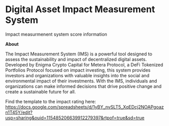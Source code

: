 # Digital Asset Impact Measurement System
Impact measurmenent system score information 

**About**

The Impact Measurement System (IMS) is a powerful tool designed to assess the sustainability and impact of decentralized digital assets. Developed by Enigma Crypto Capital for Metera Protocol, a DeFi Tokenized Portfolios Protocol focused on impact investing, this system provides investors and organizations with valuable insights into the social and environmental impact of their investments. With the IMS, individuals and organizations can make informed decisions that drive positive change and create a sustainable future for all.


Find the template to the impact rating here:
https://docs.google.com/spreadsheets/d/1yBY_nvSLT5_XqEDcj2NOAPgoazn1T45Y/edit?usp=sharing&ouid=115485206639912279397&rtpof=true&sd=true
